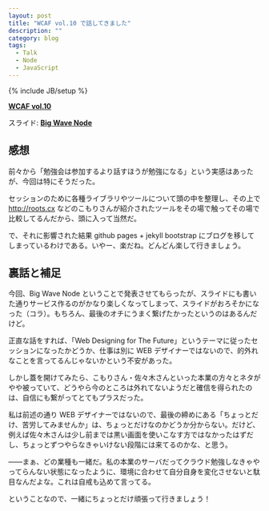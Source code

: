 ```yaml
---
layout: post
title: "WCAF vol.10 で話してきました"
description: ""
category: blog
tags:
  - Talk
  - Node
  - JavaScript
---
```

{% include JB/setup %}

**[WCAF vol.10](http://wcaf.github.io/seminar/10/)**

スライド: **[Big Wave Node](/slides/wcaf-vol.10-big-wave-node/)**

## 感想

前々から「勉強会は参加するより話すほうが勉強になる」という実感はあったが、今回は特にそうだった。

セッションのために各種ライブラリやツールについて頭の中を整理し、その上で <http://roots.cx> などのこもりさんが紹介されたツールをその場で触ってその場で比較してるんだから、頭に入って当然だ。

で、それに影響された結果 github pages + jekyll bootstrap にブログを移してしまっているわけである。いやー、楽だね。どんどん楽して行きましょう。

## 裏話と補足

今回、Big Wave Node ということで発表させてもらったが、スライドにも書いた通りサービス作るのがかなり楽しくなってしまって、スライドがおろそかになった（コラ）。もちろん、最後のオチにうまく繋げたかったというのはあるんだけど。

正直な話をすれば、「Web Designing for The Future」というテーマに従ったセッションになったかどうか、仕事は別に WEB デザイナーではないので、的外れなことを言ってるんじゃないかという不安があった。

しかし蓋を開けてみたら、こもりさん・佐々木さんといった本業の方々とネタがやや被っていて、どうやら今のところは外れてないようだと確信を得られたのは、自信にも繋がってとてもプラスだった。

私は前述の通り WEB デザイナーではないので、最後の締めにある「ちょっとだけ、苦労してみませんか」は、ちょっとだけなのかどうか分からない。だけど、例えば佐々木さんは少し前までは黒い画面を使いこなす方ではなかったはずだし、ちょっとずつやらなきゃいけない段階には来てるのかな、と思う。

――まぁ、どの業種も一緒だ。私の本業のサーバだってクラウド勉強しなきゃやってらんない状態になったように、環境に合わせて自分自身を変化させないと駄目なんだよな。これは自戒も込めて言ってる。

ということなので、一緒にちょっとだけ頑張って行きましょう！

